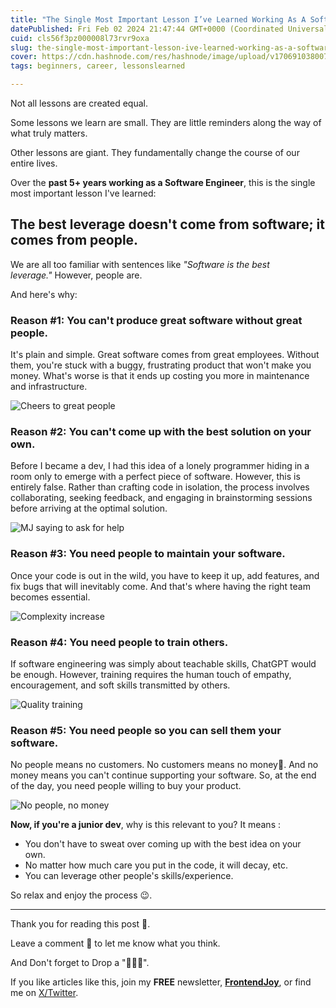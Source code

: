 ```yaml
---
title: "The Single Most Important Lesson I’ve Learned Working As A Software Engineer For 5+ Years"
datePublished: Fri Feb 02 2024 21:47:44 GMT+0000 (Coordinated Universal Time)
cuid: cls56f3pz000008l73rvr9oxa
slug: the-single-most-important-lesson-ive-learned-working-as-a-software-engineer-for-5-years
cover: https://cdn.hashnode.com/res/hashnode/image/upload/v1706910380070/9441d49c-6d58-4eee-9036-f44c6f44eab3.jpeg
tags: beginners, career, lessonslearned

---
```


Not all lessons are created equal.

Some lessons we learn are small. They are little reminders along the way of what truly matters.

Other lessons are giant. They fundamentally change the course of our entire lives.

Over the **past 5+ years working as a Software Engineer**, this is the single most important lesson I've learned:

## The best leverage doesn't come from software; it comes from people.

We are all too familiar with sentences like _"Software is the best leverage."_ However, people are.

And here's why:

### Reason #1: You can't produce great software without great people. 
It's plain and simple. Great software comes from great employees. Without them, you're stuck with a buggy, frustrating product that won't make you money. What's worse is that it ends up costing you more in maintenance and infrastructure.

![Cheers to great people](https://dev-to-uploads.s3.amazonaws.com/uploads/articles/pvwvl1jb63x60gurxhlu.jpeg)

### Reason #2: You can't come up with the best solution on your own. 
Before I became a dev, I had this idea of a lonely programmer hiding in a room only to emerge with a perfect piece of software. However, this is entirely false. Rather than crafting code in isolation, the process involves collaborating, seeking feedback, and engaging in brainstorming sessions before arriving at the optimal solution.

![MJ saying to ask for help](https://dev-to-uploads.s3.amazonaws.com/uploads/articles/rmfo0mpjunuc2gpjf0j0.png)

### Reason #3: You need people to maintain your software. 
Once your code is out in the wild, you have to keep it up, add features, and fix bugs that will inevitably come. And that's where having the right team becomes essential.

![Complexity increase](https://dev-to-uploads.s3.amazonaws.com/uploads/articles/ovg5x7q9srfx1zncrk5t.png)

### Reason #4: You need people to train others. 
If software engineering was simply about teachable skills, ChatGPT would be enough. However, training requires the human touch of empathy, encouragement, and soft skills transmitted by others.

![Quality training](https://dev-to-uploads.s3.amazonaws.com/uploads/articles/zgl7fuhwplz5x01hgkt9.gif)

### Reason #5: You need people so you can sell them your software. 
No people means no customers. No customers means no money💸. And no money means you can't continue supporting your software. So, at the end of the day, you need people willing to buy your product.

![No people, no money](https://dev-to-uploads.s3.amazonaws.com/uploads/articles/392v5tcpjbrfikbtu1iv.jpeg)

**Now, if you're a junior dev**, why is this relevant to you? It means :

- You don't have to sweat over coming up with the best idea on your own. 
- No matter how much care you put in the code, it will decay, etc. 
- You can leverage other people's skills/experience.

So relax and enjoy the process 😉.

---

Thank you for reading this post 🙏.

Leave a comment 📩 to let me know what you think.

And Don't forget to Drop a "💖🦄🔥".

If you like articles like this, join my **FREE** newsletter, **[FrontendJoy](https://frontendjoy.substack.com/)**, or find me on [X/Twitter](https://twitter.com/_ndeyefatoudiop).